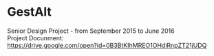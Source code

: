 # GestAlt
Senior Design Project - from September 2015 to June 2016 <br />
Project Docunment: <br />
https://drive.google.com/open?id=0B3BtKIhMREO1OHdiRnpZT21jUDQ
